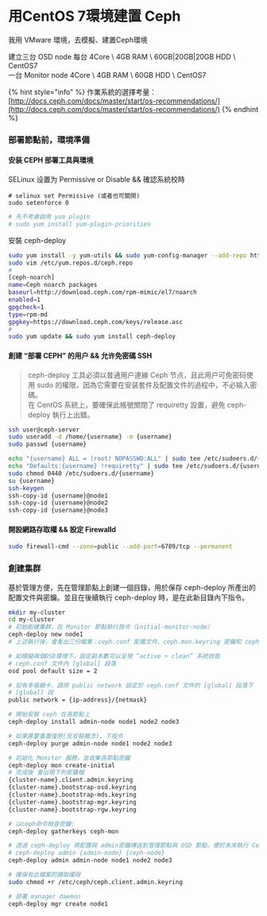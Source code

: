 # 用CentOS 7環境建置 Ceph

我用 VMware 環境，去模擬、建置Ceph環境

建立三台 OSD node  每台 4Core \ 4GB RAM \ 60GB\|20GB\|20GB HDD \ CentOS7  
一台 Monitor node  4Core \ 4GB RAM \ 60GB HDD \ CentOS7

{% hint style="info" %}
作業系統的選擇考量：  
[http://docs.ceph.com/docs/master/start/os-recommendations/](http://docs.ceph.com/docs/master/start/os-recommendations/)
{% endhint %}

### 部署節點前，環境準備

#### 安装 CEPH 部署工具與環境

SELinux 设置为 Permissive or Disable && 確認系統校時

```text
# selinux set Permissive (或者也可關閉)
sudo setenforce 0
```

```bash
# 先不考慮啟用 yum plugin
# sudo yum install yum-plugin-priorities
```

安裝 ceph-deploy 

```bash
sudo yum install -y yum-utils && sudo yum-config-manager --add-repo https://dl.fedoraproject.org/pub/epel/7/x86_64/ && sudo yum install --nogpgcheck -y epel-release && sudo rpm --import /etc/pki/rpm-gpg/RPM-GPG-KEY-EPEL-7 && sudo rm /etc/yum.repos.d/dl.fedoraproject.org*
sudo vim /etc/yum.repos.d/ceph.repo
#
[ceph-noarch]
name=Ceph noarch packages
baseurl=http://download.ceph.com/rpm-mimic/el7/noarch
enabled=1
gpgcheck=1
type=rpm-md
gpgkey=https://download.ceph.com/keys/release.asc
#
sudo yum update && sudo yum install ceph-deploy
```

#### 創建 “部署 CEPH” 的用户 && 允许免密碼 SSH

> ceph-deploy 工具必須以普通用户連線 Ceph 节点，且此用户可免密码使用 sudo 的權限，因為它需要在安装套件及配置文件的過程中，不必输入密碼。  
> 在 CentOS 系統上，要確保此帳號關閉了 requiretty 設置，避免 ceph-deploy 執行上出錯。

```bash
ssh user@ceph-server
sudo useradd -d /home/{username} -m {username}
sudo passwd {username}

echo "{username} ALL = (root) NOPASSWD:ALL" | sudo tee /etc/sudoers.d/{username}
echo "Defaults:{username} !requiretty" | sudo tee /etc/sudoers.d/{username}
sudo chmod 0440 /etc/sudoers.d/{username}
su {username}
ssh-keygen
ssh-copy-id {username}@node1
ssh-copy-id {username}@node2
ssh-copy-id {username}@node3
```

#### 開設網路存取權 && 設定 Firewalld

```bash
sudo firewall-cmd --zone=public --add-port=6789/tcp --permanent
```

### 創建集群

基於管理方便，先在管理節點上創建一個目錄，用於保存 ceph-deploy 所產出的配置文件與密鑰。並且在後續執行 ceph-deploy 時，是在此新目錄內下指令。

```bash
mkdir my-cluster
cd my-cluster
# 初始創建集群，在 Monitor 節點執行指令（initial-monitor-node）
ceph-deploy new node1
# 上述執行後，會產出三份檔案：ceph.conf 配置文件、ceph.mon.keyring 密鑰和 ceph-deploy-ceph.log 日誌文件。

# 如模擬兩個OSD環境下，設定副本數可以呈現 “active + clean” 系統狀態
# ceph.conf 文件內 [global] 段落
osd pool default size = 2

# 如有多張網卡，請將 public network 設定於 ceph.conf 文件的 [global] 段落下
# [global] 段
public network = {ip-address}/{netmask}

# 開始安裝 ceph 在各節點上
ceph-deploy install admin-node node1 node2 node3

# 如果需要重置復原(反安裝概念)，下指令
ceph-deploy purge admin-node node1 node2 node3

# 初始化 Monitor 服務，並收集各節點密鑰
ceph-deploy mon create-initial
# 完成後 會出現下列密鑰檔
{cluster-name}.client.admin.keyring
{cluster-name}.bootstrap-osd.keyring
{cluster-name}.bootstrap-mds.keyring
{cluster-name}.bootstrap-mgr.keyring
{cluster-name}.bootstrap-rgw.keyring

# 以ceph命令檢查密鑰:
ceph-deploy gatherkeys ceph-mon

# 透過 ceph-deploy 將配置與 admin密鑰傳送到管理節點與 OSD 節點，便於未來執行 Ceph 指令。
# ceph-deploy admin {admin-node} {ceph-node}
ceph-deploy admin admin-node node1 node2 node3

# 確保有此檔案的讀取權限
sudo chmod +r /etc/ceph/ceph.client.admin.keyring

# 部署 manager daemon
ceph-deploy mgr create node1
```

